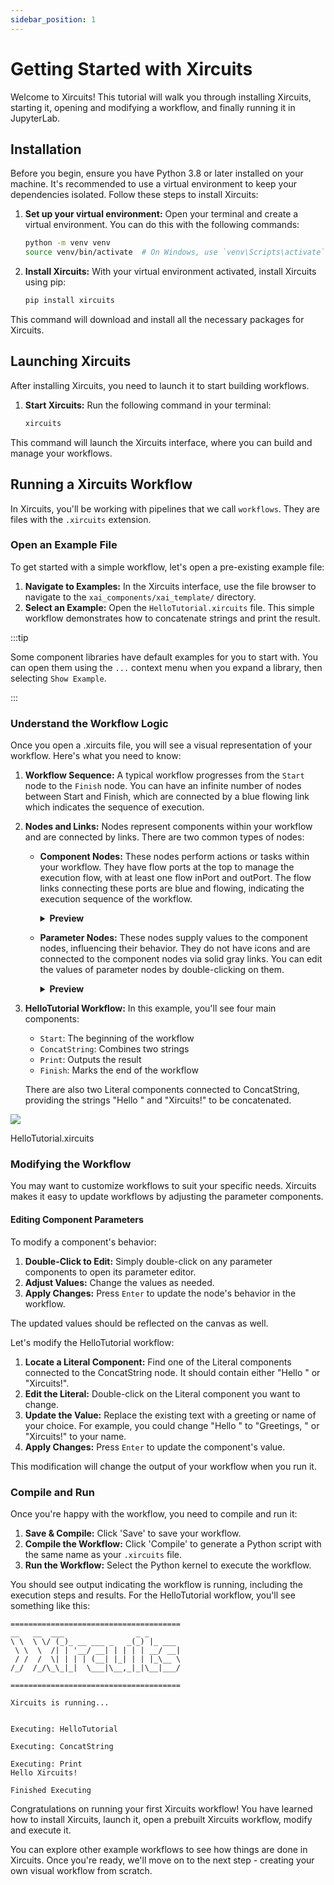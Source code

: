 ```yaml
---
sidebar_position: 1
---
```


# Getting Started with Xircuits

Welcome to Xircuits! This tutorial will walk you through installing Xircuits, starting it, opening and modifying a workflow, and finally running it in JupyterLab.

## Installation

Before you begin, ensure you have Python 3.8 or later installed on your machine. It's recommended to use a virtual environment to keep your dependencies isolated. Follow these steps to install Xircuits:

1. **Set up your virtual environment:** Open your terminal and create a virtual environment. You can do this with the following commands:

    ```bash
    python -m venv venv
    source venv/bin/activate  # On Windows, use `venv\Scripts\activate`
    ```

2. **Install Xircuits:** With your virtual environment activated, install Xircuits using pip:

    ```bash
    pip install xircuits
    ```

This command will download and install all the necessary packages for Xircuits.

## Launching Xircuits

After installing Xircuits, you need to launch it to start building workflows.

1. **Start Xircuits:** Run the following command in your terminal:

    ```bash
    xircuits
    ```

This command will launch the Xircuits interface, where you can build and manage your workflows.

## Running a Xircuits Workflow

In Xircuits, you'll be working with pipelines that we call `workflows`. They are files with the `.xircuits` extension. 

### Open an Example File

To get started with a simple workflow, let's open a pre-existing example file:

1. **Navigate to Examples:** In the Xircuits interface, use the file browser to navigate to the `xai_components/xai_template/` directory.
2. **Select an Example:** Open the `HelloTutorial.xircuits` file. This simple workflow demonstrates how to concatenate strings and print the result. 

:::tip

Some component libraries have default examples for you to start with. You can open them using the `...` context menu when you expand a library, then selecting `Show Example`.

:::

### Understand the Workflow Logic

Once you open a .xircuits file, you will see a visual representation of your workflow. Here's what you need to know:

1. **Workflow Sequence:** A typical workflow progresses from the `Start` node to the `Finish` node. You can have an infinite number of nodes between Start and Finish, which are connected by a blue flowing link which indicates the sequence of execution.

2. **Nodes and Links:** Nodes represent components within your workflow and are connected by links. There are two common types of nodes:
    - **Component Nodes:** These nodes perform actions or tasks within your workflow. They have flow ports at the top to manage the execution flow, with at least one flow inPort and outPort. The flow links connecting these ports are blue and flowing, indicating the execution sequence of the workflow.

        <details>
        <summary><b>Preview</b></summary>
        <p align="center">

        ![](/img/docs/component-nodes.gif)

        <figcaption class="image-caption">Component Nodes</figcaption>
        </p>
        </details>

    - **Parameter Nodes:** These nodes supply values to the component nodes, influencing their behavior. They do not have icons and are connected to the component nodes via solid gray links. You can edit the values of parameter nodes by double-clicking on them.

        <details>
        <summary><b>Preview</b></summary>
        <p align="center">

        ![](/img/docs/interface-custom-ports.gif)

        <figcaption class="image-caption">Parameter Nodes</figcaption>
        </p>
        </details>

3. **HelloTutorial Workflow:** In this example, you'll see four main components:
   - `Start`: The beginning of the workflow
   - `ConcatString`: Combines two strings
   - `Print`: Outputs the result
   - `Finish`: Marks the end of the workflow

   There are also two Literal components connected to ConcatString, providing the strings "Hello " and "Xircuits!" to be concatenated.

<p align="center">

![](/img/docs/hello-tutorial.png)

<figcaption class="image-caption">HelloTutorial.xircuits</figcaption>
</p>

### Modifying the Workflow

You may want to customize workflows to suit your specific needs. Xircuits makes it easy to update workflows by adjusting the parameter components.

#### Editing Component Parameters

To modify a component's behavior:

1. **Double-Click to Edit:** Simply double-click on any parameter components to open its parameter editor.
2. **Adjust Values:** Change the values as needed.
3. **Apply Changes:** Press `Enter` to update the node's behavior in the workflow.

The updated values should be reflected on the canvas as well.

Let's modify the HelloTutorial workflow:

1. **Locate a Literal Component:** Find one of the Literal components connected to the ConcatString node. It should contain either "Hello " or "Xircuits!".
2. **Edit the Literal:** Double-click on the Literal component you want to change.
3. **Update the Value:** Replace the existing text with a greeting or name of your choice. For example, you could change "Hello " to "Greetings, " or "Xircuits!" to your name.
4. **Apply Changes:** Press `Enter` to update the component's value.

This modification will change the output of your workflow when you run it.

### Compile and Run

Once you're happy with the workflow, you need to compile and run it:

1. **Save & Compile:** Click 'Save' to save your workflow.
2. **Compile the Workflow:** Click 'Compile' to generate a Python script with the same name as your `.xircuits` file.
3. **Run the Workflow:** Select the Python kernel to execute the workflow.

You should see output indicating the workflow is running, including the execution steps and results. For the HelloTutorial workflow, you'll see something like this:

```plaintext
======================================
__   __  ___                _ _
\ \  \ \/ (_)_ __ ___ _   _(_) |_ ___
 \ \  \  /| | '__/ __| | | | | __/ __|
 / /  /  \| | | | (__| |_| | | |_\__ \
/_/  /_/\_\_|_|  \___|\__,_|_|\__|___/

======================================

Xircuits is running...


Executing: HelloTutorial

Executing: ConcatString

Executing: Print
Hello Xircuits!

Finished Executing
```

Congratulations on running your first Xircuits workflow! You have learned how to install Xircuits, launch it, open a prebuilt Xircuits workflow, modify and execute it.

You can explore other example workflows to see how things are done in Xircuits. Once you're ready, we'll move on to the next step - creating your own visual workflow from scratch.